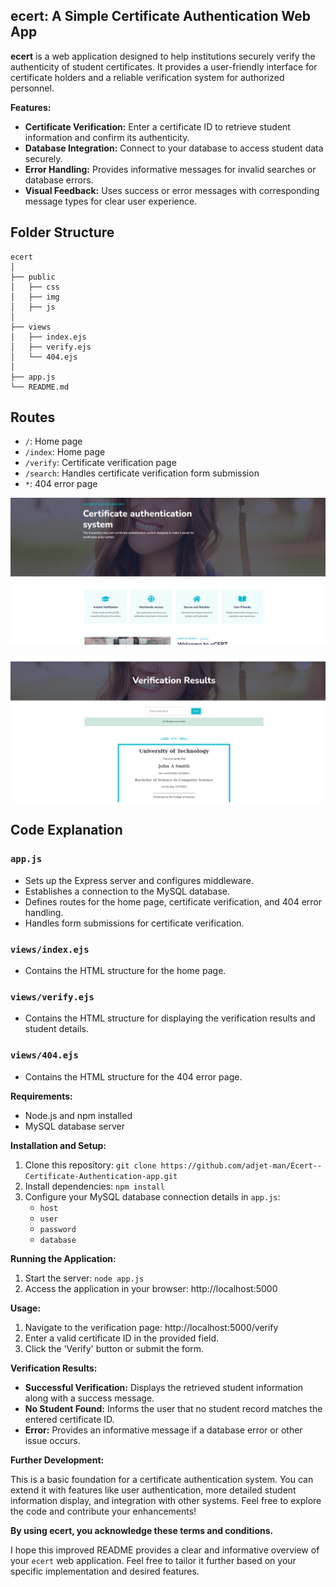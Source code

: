 ## ecert: A Simple Certificate Authentication Web App

**ecert** is a web application designed to help institutions securely verify the authenticity of student certificates. It provides a user-friendly interface for certificate holders and a reliable verification system for authorized personnel.

**Features:**

* **Certificate Verification:** Enter a certificate ID to retrieve student information and confirm its authenticity.
* **Database Integration:** Connect to your database to access student data securely.
* **Error Handling:** Provides informative messages for invalid searches or database errors.
* **Visual Feedback:** Uses success or error messages with corresponding message types for clear user experience.

## Folder Structure

```
ecert
│
├── public
│   ├── css
│   ├── img
│   ├── js
│
├── views
│   ├── index.ejs
│   ├── verify.ejs
│   └── 404.ejs
│
├── app.js
└── README.md
```

## Routes

- `/`: Home page
- `/index`: Home page
- `/verify`: Certificate verification page
- `/search`: Handles certificate verification form submission
- `*`: 404 error page

![Home page](Readme/picture1.png)

![Form](Readme/picture2.png)


## Code Explanation

### `app.js`

- Sets up the Express server and configures middleware.
- Establishes a connection to the MySQL database.
- Defines routes for the home page, certificate verification, and 404 error handling.
- Handles form submissions for certificate verification.

### `views/index.ejs`

- Contains the HTML structure for the home page.

### `views/verify.ejs`

- Contains the HTML structure for displaying the verification results and student details.

### `views/404.ejs`

- Contains the HTML structure for the 404 error page.


**Requirements:**

* Node.js and npm installed
* MySQL database server

**Installation and Setup:**

1. Clone this repository: `git clone https://github.com/adjet-man/Ecert--Certificate-Authentication-app.git`
2. Install dependencies: `npm install`
3. Configure your MySQL database connection details in `app.js`:
   - `host`
   - `user`
   - `password`
   - `database`

**Running the Application:**

1. Start the server: `node app.js`
2. Access the application in your browser: http://localhost:5000

**Usage:**

1. Navigate to the verification page: http://localhost:5000/verify
2. Enter a valid certificate ID in the provided field.
3. Click the 'Verify' button or submit the form.

**Verification Results:**

* **Successful Verification:** Displays the retrieved student information along with a success message.
* **No Student Found:** Informs the user that no student record matches the entered certificate ID.
* **Error:** Provides an informative message if a database error or other issue occurs.

**Further Development:**

This is a basic foundation for a certificate authentication system. You can extend it with features like user authentication, more detailed student information display, and integration with other systems. Feel free to explore the code and contribute your enhancements!


**By using ecert, you acknowledge these terms and conditions.**

I hope this improved README provides a clear and informative overview of your `ecert` web application. Feel free to tailor it further based on your specific implementation and desired features.



